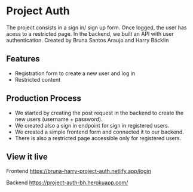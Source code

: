 # Project Auth

The project consists in a sign in/ sign up form. Once logged, the user has acess to a restricted page. In the backend, we built an API with user authentication.
Created by Bruna Santos Araujo and Harry Bäcklin

## Features

- Registration form to create a new user and log in
- Restricted content

## Production Process

- We started by creating the post request in the backend to create the new users (username + password).
- We created also a sign in endpoint for sign in registered users.
- We created a simple frontend form and connected it to our backend.
- There is also a restricted page accessible only for registered users.

## View it live

Frontend https://bruna-harry-project-auth.netlify.app/login

Backend https://project-auth-bh.herokuapp.com/

